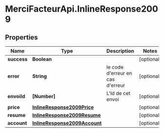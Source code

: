 # MerciFacteurApi.InlineResponse2009

## Properties
Name | Type | Description | Notes
------------ | ------------- | ------------- | -------------
**success** | **Boolean** |  | [optional] 
**error** | **String** | le code d&#x27;erreur en cas d&#x27;erreur | [optional] 
**envoiId** | **[Number]** | L&#x27;Id de cet envoi | [optional] 
**price** | [**InlineResponse2009Price**](InlineResponse2009Price.md) |  | [optional] 
**resume** | [**InlineResponse2009Resume**](InlineResponse2009Resume.md) |  | [optional] 
**account** | [**InlineResponse2009Account**](InlineResponse2009Account.md) |  | [optional] 
